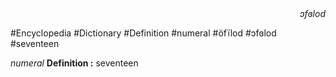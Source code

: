 
<div align="right"><i>ɔfɞlod</i></div>

#Encyclopedia #Dictionary #Definition #numeral #öfïlod #ɔfɞlod #seventeen

*numeral*
**Definition :** seventeen